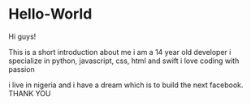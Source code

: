 # Hello-World
Hi guys!

This is a short introduction about me
i am a 14 year old developer 
i specialize in python, javascript, css, html and swift
i love coding with passion

i live in nigeria
and i have a dream
which is to build the next facebook.
THANK YOU
